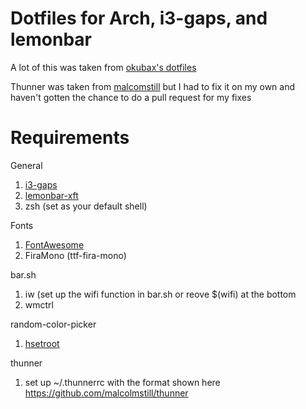 # Dotfiles for Arch, i3-gaps, and lemonbar
A lot of this was taken from [okubax's dotfiles](https://github.com/okubax/dotfiles)

Thunner was taken from [malcomstill](https://github.com/malcolmstill/thunner) but I had to fix it on my own and haven't gotten the chance to do a pull request for my fixes

# Requirements
General
1. [i3-gaps](https://github.com/Airblader/i3)
2. [lemonbar-xft](https://aur.archlinux.org/packages/lemonbar-xft-git/)
3. zsh (set as your default shell)

Fonts
1. [FontAwesome](https://aur.archlinux.org/packages/ttf-font-awesome/)
2. FiraMono (ttf-fira-mono)

bar.sh
1. iw (set up the wifi function in bar.sh or reove $(wifi) at the bottom
2. wmctrl

random-color-picker
1. [hsetroot](https://aur.archlinux.org/packages/hsetroot/)

thunner
1. set up ~/.thunnerrc with the format shown here https://github.com/malcolmstill/thunner
